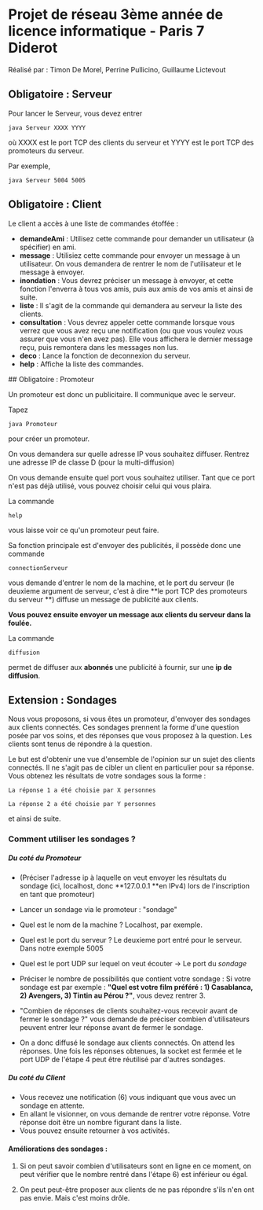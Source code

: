 # Projet de réseau 3ème année de licence informatique - Paris 7 Diderot

Réalisé par : Timon De Morel, Perrine Pullicino, Guillaume Lictevout

## Obligatoire : Serveur

Pour lancer le Serveur, vous devez entrer

    java Serveur XXXX YYYY

où XXXX est le port TCP des clients du serveur et YYYY est le port TCP des promoteurs du serveur.

Par exemple,

    java Serveur 5004 5005

## Obligatoire : Client

Le client a accès à une liste de commandes étoffée :

- **demandeAmi** : Utilisez cette commande pour demander un utilisateur (à spécifier) en ami.
- **message** : Utilisiez cette commande pour envoyer un message à un utilisateur. On vous demandera de rentrer le nom de l'utilisateur et le message à envoyer.
- **inondation** : Vous devrez préciser un message à envoyer, et cette fonction l'enverra à tous vos amis, puis aux amis de vos amis et ainsi de suite.
- **liste** : Il s'agit de la commande qui demandera au serveur la liste des clients.
- **consultation** : Vous devrez appeler cette commande lorsque vous verrez que vous avez reçu une notification (ou que vous voulez vous assurer que vous n'en avez pas). Elle vous affichera le dernier message reçu, puis remontera dans les messages non lus.
- **deco** : Lance la fonction de deconnexion du serveur.
- **help** : Affiche la liste des commandes.

## Obligatoire : Promoteur

Un promoteur est donc un publicitaire. Il communique avec le serveur.

Tapez

    java Promoteur

pour créer un promoteur.

On vous demandera sur quelle adresse IP vous souhaitez diffuser. Rentrez une adresse IP de classe D (pour la multi-diffusion)

On vous demande ensuite quel port vous souhaitez utiliser. Tant que ce port n'est pas déjà utilisé, vous pouvez choisir celui qui vous plaira.

La commande

    help

vous laisse voir ce qu'un promoteur peut faire.

Sa fonction principale est d'envoyer des publicités, il possède donc une commande

    connectionServeur

vous demande d'entrer le nom de la machine, et le port du serveur (le deuxieme argument de serveur, c'est à dire **le port TCP des promoteurs du serveur **) diffuse un message de publicité aux clients.

**Vous pouvez ensuite envoyer un message aux clients du serveur dans la foulée.**


La commande

    diffusion

permet de diffuser aux **abonnés** une publicité à fournir, sur une **ip de diffusion**.


## Extension : Sondages

Nous vous proposons, si vous êtes un promoteur, d'envoyer des sondages aux clients connectés. Ces sondages prennent la forme d'une question posée par vos soins, et des réponses que vous proposez à la question. Les clients sont tenus de répondre à la question.

Le but est d'obtenir une vue d'ensemble de l'opinion sur un sujet des clients connectés. Il ne s'agit pas de cibler un client en particulier pour sa réponse. Vous obtenez les résultats de votre sondages sous la forme :

    La réponse 1 a été choisie par X personnes

    La réponse 2 a été choisie par Y personnes

et ainsi de suite.

### Comment utiliser les sondages ?

##### Du coté du Promoteur
- (Préciser l'adresse ip à laquelle on veut envoyer les résultats du sondage (ici, localhost, donc **127.0.0.1 **en IPv4) lors de l'inscription en tant que promoteur)

- Lancer un sondage via le promoteur : "sondage"

- Quel est le nom de la machine ? Localhost, par exemple.

- Quel est le port du serveur ? Le deuxieme port entré pour le serveur. Dans notre exemple 5005

- Quel est le port UDP sur lequel on veut écouter -> Le port du *sondage*

- Préciser le nombre de possibilités que contient votre sondage : Si votre sondage est par exemple : **"Quel est votre film préféré : 1) Casablanca, 2) Avengers, 3) Tintin au Pérou ?"**, vous devez rentrer 3.

- "Combien de réponses de clients souhaitez-vous recevoir avant de fermer le sondage ?" vous demande de préciser combien d'utilisateurs peuvent entrer leur réponse avant de fermer le sondage.

- On a donc diffusé le sondage aux clients connectés. On attend les réponses. Une fois les réponses obtenues, la socket est fermée et le port UDP de l'étape 4 peut être réutilisé par d'autres sondages.

##### Du coté du Client

- Vous recevez une notification (6) vous indiquant que vous avec un sondage en attente.
- En allant le visionner, on vous demande de rentrer votre réponse. Votre réponse doit être un nombre figurant dans la liste.
- Vous pouvez ensuite retourner à vos activités.

#### Améliorations des sondages :

1) Si on peut savoir combien d'utilisateurs sont en ligne en ce moment, on peut vérifier que le nombre rentré dans l'étape 6) est inférieur ou égal.

2) On peut peut-être proposer aux clients de ne pas répondre s'ils n'en ont pas envie. Mais c'est moins drôle.
